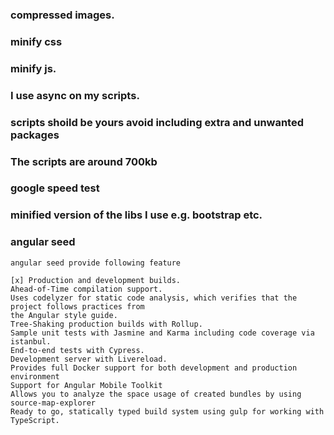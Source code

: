 ### compressed images.
### minify css
### minify js.
### I use async on my scripts.
### scripts shoild be yours avoid including extra and unwanted packages
### The scripts are around 700kb
### google speed test
### minified version of the libs I use e.g. bootstrap etc.

###  angular seed
    angular seed provide following feature

    [x] Production and development builds.
    Ahead-of-Time compilation support.
    Uses codelyzer for static code analysis, which verifies that the project follows practices from 
    the Angular style guide.
    Tree-Shaking production builds with Rollup.
    Sample unit tests with Jasmine and Karma including code coverage via istanbul.
    End-to-end tests with Cypress.
    Development server with Livereload.
    Provides full Docker support for both development and production environment
    Support for Angular Mobile Toolkit
    Allows you to analyze the space usage of created bundles by using source-map-explorer
    Ready to go, statically typed build system using gulp for working with TypeScript.

